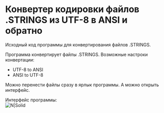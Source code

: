 # Конвертер кодировки файлов .STRINGS из UTF-8 в ANSI и обратно

Исходный код программы для конвертирования файлов .STRINGS.  

Программа конвертирует файлы .STRINGS. Возможные настроки конвертации:
- UTF-8 to ANSI
- ANSI to UTF-8

Можно перенести файлы сразу в ярлык программы. А можно открыть интерфейс.

Интерфейс программы:   
![N|Solid](http://i89.fastpic.ru/big/2017/1020/e0/e219e6e8c474d088b545677f45f643e0.png)